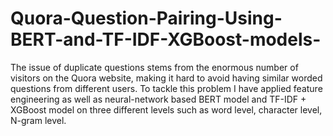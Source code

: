 # Quora-Question-Pairing-Using-BERT-and-TF-IDF-XGBoost-models-
The issue of duplicate questions stems from the enormous number of visitors on the Quora website, making it hard to avoid having similar worded questions from different users. To tackle this problem I have applied feature engineering as well as neural-network based BERT model and TF-IDF + XGBoost model on three different levels such as word level, character level, N-gram level. 
